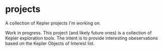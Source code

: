 # projects
A collection of Kepler projects I'm working on.

Work in progress. This project (and likely future ones) is a collection of Kepler exploration tools. The intent is to provide interesting obeservations based on the Kepler Objects of Interest list.
